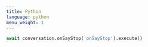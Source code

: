 ```yaml
---
title: Python
language: python
menu_weight: 1
---
```


```python
await conversation.onSayStop('onSayStop').execute()
```